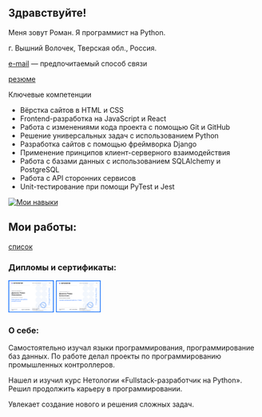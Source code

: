 ## Здравствуйте!

Меня зовут Роман. Я программист на Python.

г. Вышний Волочек, Тверская обл., Россия.

[e-mail](mailto:danroman@yandex.ru) — предпочитаемый способ связи

[резюме](https://docs.google.com/document/d/1AIhtQWyntr-fZI0vCNaaPPzK9M3gRKAfG3DCkI7K7mQ/edit#heading=h.w62vgq4fqlv)

Ключевые компетенции
 
- Вёрстка сайтов в HTML и CSS
- Frontend-разработка на JavaScript и React
- Работа с изменениями кода проекта с помощью Git и GitHub
- Решение универсальных задач с использованием Python
- Разработка сайтов с помощью фреймворка Django
- Применение принципов клиент-серверного взаимодействия
- Работа с базами данных с использованием SQLAlchemy и PostgreSQL
- Работа с API сторонних сервисов
- Unit-тестирование при помощи PyTest и Jest

[![Мои навыки](https://skillicons.dev/icons?i=pycharm,vscode,postgres,postman,html,css,react,django)](https://skillicons.dev)

## Мои работы:

[список](https://github.com/danroman-github/desktop-tutorial/blob/main/README.md)

### Дипломы и сертификаты:

<img src="https://github.com/danroman-github/resources2/blob/main/Базы%20данных%20для%20python%20разработчиков.png" height="64" alt="Базы данных для python разработчиков">
<img src="https://github.com/danroman-github/resources2/blob/main/Профессиональная%20работа%20с%20Python.png" height="64" alt="Профессиональная работа с Python">

### О себе:

Самостоятельно изучал языки программирования, программирование баз данных. По работе делал проекты по программированию промышленных контроллеров. 

Нашел и изучил курс Нетологии «Fullstack-разработчик на Python». Решил продолжить карьеру в программировании. 

Увлекает создание нового и решения сложных задач.
